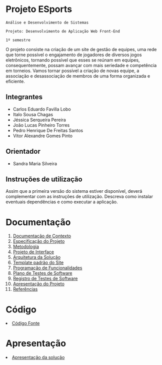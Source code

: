 # Projeto ESports

`Análise e Desenvolvimento de Sistemas`

`Projeto: Desenvolvimento de Aplicação Web Front-End`

`1º semestre`

O projeto consiste na criação de um site de gestão de equipes, uma rede que torne possível o engajamento de jogadores de diversos jogos eletrônicos, tornando possível que esses se reúnam em equipes, consequentemente, possam avançar com mais seriedade e competência em torneios. Vamos tornar possível a criação de novas equipe, a associação e desassociação de membros de uma forma organizada e eficiente.

## Integrantes

* Carlos Eduardo Favilla Lobo
* Italo Sousa Chagas
* Jéssica Serqueira Pereira
* João Lucas Pinheiro Torres
* Pedro Henrique De Freitas Santos
* Vitor Alexandre Gomes Pinto

## Orientador

* Sandra Maria Silveira

## Instruções de utilização

Assim que a primeira versão do sistema estiver disponível, deverá complementar com as instruções de utilização. Descreva como instalar eventuais dependências e como executar a aplicação.

# Documentação

<ol>
<li><a href="docs/01-Documentação de Contexto.md"> Documentação de Contexto</a></li>
<li><a href="docs/02-Especificação do Projeto.md"> Especificação do Projeto</a></li>
<li><a href="docs/03-Metodologia.md"> Metodologia</a></li>
<li><a href="docs/04-Projeto de Interface.md"> Projeto de Interface</a></li>
<li><a href="docs/05-Arquitetura da Solução.md"> Arquitetura da Solução</a></li>
<li><a href="docs/06-Template padrão do Site.md"> Template padrão do Site</a></li>
<li><a href="docs/07-Programação de Funcionalidades.md"> Programação de Funcionalidades</a></li>
<li><a href="docs/08-Plano de Testes de Software.md"> Plano de Testes de Software</a></li>
<li><a href="docs/09-Registro de Testes de Software.md"> Registro de Testes de Software</a></li>
<li><a href="docs/10-Apresentação do Projeto.md"> Apresentação do Projeto</a></li>
<li><a href="docs/11-Referências.md"> Referências</a></li>
</ol>

# Código

<li><a href="src/README.md"> Código Fonte</a></li>

# Apresentação

<li><a href="presentation/README.md"> Apresentação da solução</a></li>
